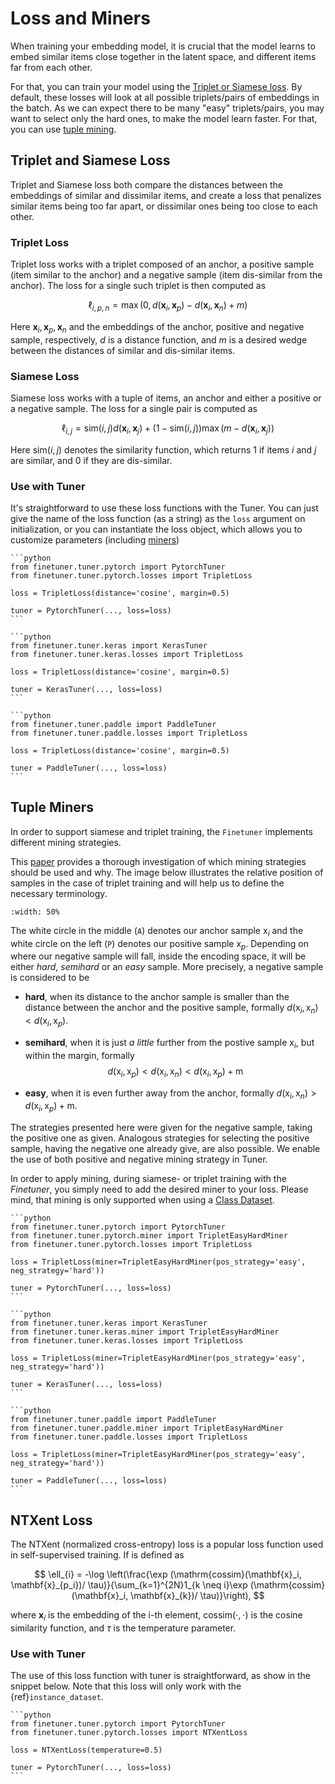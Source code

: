 # Loss and Miners

When training your embedding model, it is crucial that the model learns to embed similar items close together in the latent space, and different items far from each other.

For that, you can train your model using the [Triplet or Siamese loss](#triplet-and-siamese-loss). By default, these losses will look at all possible triplets/pairs of embeddings in the batch. As we can expect there to be many "easy" triplets/pairs, you may want to select only the hard ones, to make the model learn faster. For that, you can use [tuple mining](#tuple-mining).

## Triplet and Siamese Loss

Triplet and Siamese loss both compare the distances between the embeddings of similar and dissimilar items, and create a loss that penalizes similar items being too far apart, or dissimilar ones being too close to each other.

### Triplet Loss

Triplet loss works with a triplet composed of an anchor, a positive sample (item similar to the anchor) and a negative sample (item dis-similar from the anchor). The loss for a single such triplet is then computed as

$$\ell_{i, p, n}=\max(0, d(\mathbf{x}_i, \mathbf{x}_p)-d(\mathbf{x}_i, \mathbf{x}_n)+m)$$

Here $\mathbf{x}_i, \mathbf{x}_p, \mathbf{x}_n$ and the embeddings of the anchor, positive and negative sample, respectively, $d$ is a distance function, and $m$ is a desired wedge between the distances of similar and dis-similar items.

### Siamese Loss

Siamese loss works with a tuple of items, an anchor and either a positive or a negative sample. The loss for a single pair is computed as

$$\ell_{i,j} = \mathrm{sim}(i,j)d(\mathbf{x}_i, \mathbf{x}_j) + (1 - \mathrm{sim}(i,j))\max(m - d(\mathbf{x}_i, \mathbf{x}_j))$$

Here $\mathrm{sim}(i,j)$ denotes the similarity function, which returns 1 if items $i$ and $j$ are similar, and 0 if they are dis-similar.

### Use with Tuner

It's straightforward to use these loss functions with the Tuner. You can just give the name of the loss function (as a string) as the `loss` argument on initialization, or you can instantiate the loss object, which allows you to customize parameters (including [miners](#tuple-miners))

````{tab} Pytorch
```python
from finetuner.tuner.pytorch import PytorchTuner
from finetuner.tuner.pytorch.losses import TripletLoss

loss = TripletLoss(distance='cosine', margin=0.5)

tuner = PytorchTuner(..., loss=loss)
```
````

````{tab} Keras
```python
from finetuner.tuner.keras import KerasTuner
from finetuner.tuner.keras.losses import TripletLoss

loss = TripletLoss(distance='cosine', margin=0.5)

tuner = KerasTuner(..., loss=loss)
```
````

````{tab} Paddle
```python
from finetuner.tuner.paddle import PaddleTuner
from finetuner.tuner.paddle.losses import TripletLoss

loss = TripletLoss(distance='cosine', margin=0.5)

tuner = PaddleTuner(..., loss=loss)
```
````

## Tuple Miners

In order to support siamese and triplet training, the `Finetuner` implements different mining strategies. 

This [paper](https://openaccess.thecvf.com/content_WACV_2020/papers/Xuan_Improved_Embeddings_with_Easy_Positive_Triplet_Mining_WACV_2020_paper.pdf) provides a thorough investigation of which mining strategies should be used and why. The image below illustrates the relative position of samples in the case of triplet training and will help us to define the necessary terminology. 

```{figure} sample-position-during-mining.png
:width: 50%
```

The white circle in the middle (`A`) denotes our anchor sample $\mathrm{x}_i$ and the white circle on the left (`P`) denotes our positive sample $\mathrm{x}_p$. Depending on where our negative sample will fall, inside the encoding space, it will be either *hard*, *semihard* or an *easy* sample. More precisely, a negative sample is considered to be

- **hard**, when its distance to the anchor sample is smaller than the distance between the anchor and the positive sample, formally $d(\mathrm{x}_i,\mathrm{x}_n) < d(\mathrm{x}_i,\mathrm{x}_p)$.
- **semihard**, when it is just *a little* further from the postive sample $\mathrm{x}_i$, but within the margin, formally
$$d(\mathrm{x}_i,\mathrm{x}_p) < d(\mathrm{x}_i,\mathrm{x}_n) < d(\mathrm{x}_i,\mathrm{x}_p) + \mathrm{m}$$

- **easy**, when it is even further away from the anchor, formally $d(\mathrm{x}_i,\mathrm{x}_n) > d(\mathrm{x}_i,\mathrm{x}_p) + \mathrm{m}$.

The strategies presented here were given for the negative sample, taking the positive one as given. Analogous strategies for selecting the positive sample, having the negative one already give, are also possible. We enable the use of both positive and negative mining strategy in Tuner.

In order to apply mining, during siamese- or triplet training with the *Finetuner*, you simply need to add the desired miner to your loss. Please mind, that mining is only supported when using a [Class Dataset](https://finetuner.jina.ai/basics/datasets/class-dataset/).

````{tab} Pytorch
```python
from finetuner.tuner.pytorch import PytorchTuner
from finetuner.tuner.pytorch.miner import TripletEasyHardMiner
from finetuner.tuner.pytorch.losses import TripletLoss

loss = TripletLoss(miner=TripletEasyHardMiner(pos_strategy='easy', neg_strategy='hard'))

tuner = PytorchTuner(..., loss=loss)
```
````

````{tab} Keras
```python
from finetuner.tuner.keras import KerasTuner
from finetuner.tuner.keras.miner import TripletEasyHardMiner
from finetuner.tuner.keras.losses import TripletLoss

loss = TripletLoss(miner=TripletEasyHardMiner(pos_strategy='easy', neg_strategy='hard'))

tuner = KerasTuner(..., loss=loss)
```
````

````{tab} Paddle
```python
from finetuner.tuner.paddle import PaddleTuner
from finetuner.tuner.paddle.miner import TripletEasyHardMiner
from finetuner.tuner.paddle.losses import TripletLoss

loss = TripletLoss(miner=TripletEasyHardMiner(pos_strategy='easy', neg_strategy='hard'))

tuner = PaddleTuner(..., loss=loss)
```
````

## NTXent Loss

The NTXent (normalized cross-entropy) loss is a popular loss function used in self-supervised training. If is defined as

$$
\ell_{i} = -\log \left(\frac{\exp (\mathrm{cossim}(\mathbf{x}_i, \mathbf{x}_{p_i})/ \tau)}{\sum_{k=1}^{2N}1_{k \neq i}\exp (\mathrm{cossim}(\mathbf{x}_i, \mathbf{x}_{k})/ \tau)}\right),
$$

where $\mathbf{x}_i$ is the embedding of the i-th element, $\mathrm{cossim(\cdot, \cdot)}$ is the cosine similarity function, and $\tau$ is the temperature parameter.

### Use with Tuner

The use of this loss function with tuner is straightforward, as show in the snippet below. Note that this loss will only work with the {ref}`instance_dataset`.

````{tab} Pytorch
```python
from finetuner.tuner.pytorch import PytorchTuner
from finetuner.tuner.pytorch.losses import NTXentLoss

loss = NTXentLoss(temperature=0.5)

tuner = PytorchTuner(..., loss=loss)
```
````